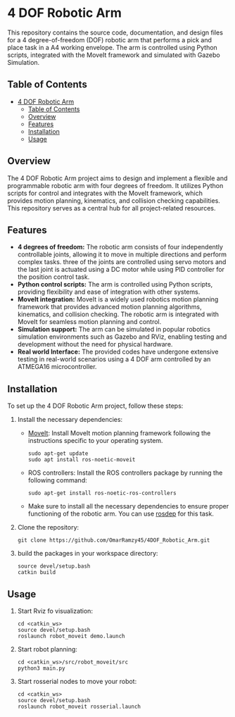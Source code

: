 # 4 DOF Robotic Arm

This repository contains the source code, documentation, and design files for a 4 degree-of-freedom (DOF) robotic arm that performs a pick and place task in a A4 working envelope. The arm is controlled using Python scripts, integrated with the MoveIt framework and simulated with Gazebo Simulation.

## Table of Contents

- [4 DOF Robotic Arm](#4-dof-robotic-arm)
  - [Table of Contents](#table-of-contents)
  - [Overview](#overview)
  - [Features](#features)
  - [Installation](#installation)
  - [Usage](#usage)

## Overview

The 4 DOF Robotic Arm project aims to design and implement a flexible and programmable robotic arm with four degrees of freedom. It utilizes Python scripts for control and integrates with the MoveIt framework, which provides motion planning, kinematics, and collision checking capabilities. This repository serves as a central hub for all project-related resources.

## Features

- **4 degrees of freedom:** The robotic arm consists of four independently controllable joints, allowing it to move in multiple directions and perform complex tasks. three of the joints are controlled using servo motors and the last joint is actuated using a DC motor while using PID controller for the position control task.
- **Python control scripts:** The arm is controlled using Python scripts, providing flexibility and ease of integration with other systems.
- **MoveIt integration:** MoveIt is a widely used robotics motion planning framework that provides advanced motion planning algorithms, kinematics, and collision checking. The robotic arm is integrated with MoveIt for seamless motion planning and control.
- **Simulation support:** The arm can be simulated in popular robotics simulation environments such as Gazebo and RViz, enabling testing and development without the need for physical hardware.
- **Real world Interface:** The provided codes have undergone extensive testing in real-world scenarios using a 4 DOF arm controlled by an ATMEGA16 microcontroller.
## Installation

To set up the 4 DOF Robotic Arm project, follow these steps:
1. Install the necessary dependencies:

   - [MoveIt](https://moveit.ros.org/install/): Install MoveIt motion planning framework following the instructions specific to your operating system.
      ```shell
     sudo apt-get update    
     sudo apt install ros-noetic-moveit
     ```


   - ROS controllers: Install the ROS controllers package by running the following command:

     ```shell
     sudo apt-get install ros-noetic-ros-controllers
     ```

   - Make sure to install all the necessary dependencies to ensure proper functioning of the robotic arm. You can use [rosdep](http://wiki.ros.org/rosdep) for this task.

2. Clone the repository:

   ```shell
   git clone https://github.com/OmarRamzy45/4DOF_Robotic_Arm.git
   ```

3. build the packages in your workspace directory:
   ```shell
   source devel/setup.bash
   catkin build
   ```
## Usage

1. Start Rviz fo visualization:
   ```shell
   cd <catkin_ws>
   source devel/setup.bash
   roslaunch robot_moveit demo.launch
   ```
2. Start robot planning: 
   ```shell
   cd <catkin_ws>/src/robot_moveit/src
   python3 main.py
   ```
3. Start rosserial nodes to move your robot:
   ```shell
   cd <catkin_ws>
   source devel/setup.bash
   roslaunch robot_moveit rosserial.launch
    ```   
